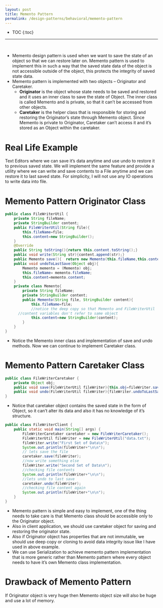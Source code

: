 ```yaml
---
layout: post
title: Memento Pattern
permalink: /design-patterns/behavioral/memento-pattern
---
```


- TOC
{:toc}

<hr><br>

-	Memento design pattern is used when we want to save the state of an object so that we can restore later on. Memento pattern is used to implement this in such a way that the saved state data of the object is not accessible outside of the object, this protects the integrity of saved state data.
-	Memento pattern is implemented with two objects – Originator and Caretaker.
    - **Originator** is the object whose state needs to be saved and restored and it uses an inner class to save the state of Object. The inner class is called Memento and is private, so that it can’t be accessed from other objects.
    - **Caretaker** is the helper class that is responsible for storing and restoring the Originator’s state through Memento object. Since Memento is private to Originator, Caretaker can’t access it and it’s stored as an Object within the caretaker.

# Real Life Example
Text Editors where we can save it’s data anytime and use undo to restore it to previous saved state. We will implement the same feature and provide a utility where we can write and save contents to a File anytime and we can restore it to last saved state. For simplicity, I will not use any IO operations to write data into file.

# Memento Pattern Originator Class
```java
public class FileWriterUtil {
	private String fileName;
	private StringBuilder content;	
	public FileWriterUtil(String file){
		this.fileName=file;
		this.content=new StringBuilder();
	}	
	@Override
	public String toString(){return this.content.toString();}	
	public void write(String str){content.append(str);}	
	public Memento save(){	return new Memento(this.fileName,this.content);}	
	public void undoToLastSave(Object obj){
		Memento memento = (Memento) obj;
		this.fileName= memento.fileName;
		this.content=memento.content;
	}	
	private class Memento{
		private String fileName;
		private StringBuilder content;		
		public Memento(String file, StringBuilder content){
			this.fileName=file;
			//notice the deep copy so that Memento and FileWriterUtil 
      //content variables don't refer to same object
			this.content=new StringBuilder(content);
		}
	}
}
```
- Notice the Memento inner class and implementation of save and undo methods. Now we can continue to implement Caretaker class.

# Memento Pattern Caretaker Class
```java
public class FileWriterCaretaker {
	private Object obj;	
	public void save(FileWriterUtil fileWriter){this.obj=fileWriter.save();}	
	public void undo(FileWriterUtil fileWriter){fileWriter.undoToLastSave(obj);}
}
```
- Notice that caretaker object contains the saved state in the form of Object, so it can’t alter its data and also it has no knowledge of it’s structure.

```java
public class FileWriterClient {
	public static void main(String[] args) {		
		FileWriterCaretaker caretaker = new FileWriterCaretaker();		
		FileWriterUtil fileWriter = new FileWriterUtil("data.txt");
		fileWriter.write("First Set of Data\n");
		System.out.println(fileWriter+"\n\n");		
		// lets save the file
		caretaker.save(fileWriter);
		//now write something else
		fileWriter.write("Second Set of Data\n");		
		//checking file contents
		System.out.println(fileWriter+"\n\n");
		//lets undo to last save
		caretaker.undo(fileWriter);		
		//checking file content again
		System.out.println(fileWriter+"\n\n");		
	}
}
```

-	Memento pattern is simple and easy to implement, one of the thing needs to take care is that Memento class should be accessible only to the Originator object. 
-	Also in client application, we should use caretaker object for saving and restoring the originator state.
-	Also if Originator object has properties that are not immutable, we should use deep copy or cloning to avoid data integrity issue like I have used in above example.
-	We can use Serialization to achieve memento pattern implementation that is more generic rather than Memento pattern where every object needs to have it’s own Memento class implementation.

# Drawback of Memento Pattern
If Originator object is very huge then Memento object size will also be huge and use a lot of memory.
